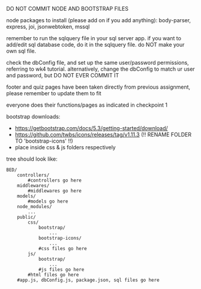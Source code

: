 DO NOT COMMIT NODE AND BOOTSTRAP FILES

node packages to install (please add on if you add anything): body-parser, express, joi, jsonwebtoken, mssql

remember to run the sqlquery file in your sql server app. if you want to add/edit sql database code, do it in the sqlquery file. do NOT make your own sql file.

check the dbConfig file, and set up the same user/password permissions, referring to wk4 tutorial. alternatively, change the dbConfig to match ur user and password, but DO NOT EVER COMMIT IT

footer and quiz pages have been taken directly from previous assignment, please remember to update them to fit

everyone does their functions/pages as indicated in checkpoint 1

bootstrap downloads:
- https://getbootstrap.com/docs/5.3/getting-started/download/
- https://github.com/twbs/icons/releases/tag/v1.11.3 (!! RENAME FOLDER TO 'bootstrap-icons' !!)
- place inside css & js folders respectively

tree should look like:
```
BED/
    controllers/
        #controllers go here     
    middlewares/
        #middlewares go here
    models/
        #models go here   
    node_modules/
        ...
    public/
        css/
            bootstrap/
                ...
            bootstrap-icons/
                ...
            #css files go here
        js/
            bootstrap/
                ...
            #js files go here
        #html files go here
    #app.js, dbConfig.js, package.json, sql files go here
```
